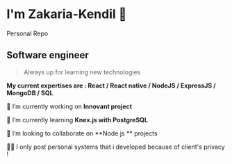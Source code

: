 # I'm Zakaria-Kendil 👋
Personal Repo

## Software engineer

> Always up for learning new technologies

**My current expertises are : React / React native / NodeJS / ExpressJS / MongoDB / SQL**


🔭 I’m currently working on **Innovant project**

🌱 I’m currently learning **Knex.js with PostgreSQL**

👯 I’m looking to collaborate on **Node js ** projects

👨‍💻 I only post personal systems that i developed because of client's privacy !


